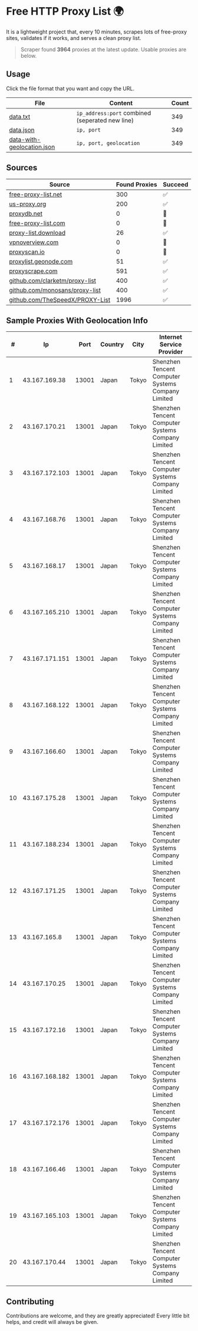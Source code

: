 
# Free HTTP Proxy List 🌍

It is a lightweight project that, every 10 minutes, scrapes lots of free-proxy sites, validates if it works, and serves a clean proxy list.


> Scraper found **3964** proxies at the latest update. Usable proxies are below.

## Usage

Click the file format that you want and copy the URL.


|File|Content|Count|
|----|-------|-----|
|[data.txt](https://raw.githubusercontent.com/themiralay/Proxy-List-World/master/data.txt)|`ip_address:port` combined (seperated new line)|349|
|[data.json](https://raw.githubusercontent.com/themiralay/Proxy-List-World/master/data.json)|`ip, port`|349|
|[data-with-geolocation.json](https://raw.githubusercontent.com/themiralay/Proxy-List-World/master/data-with-geolocation.json)|`ip, port, geolocation`|349|

## Sources

|Source|Found Proxies|Succeed|
|------|-------------|-------|
|[free-proxy-list.net](https://free-proxy-list.net)|300|✅|
|[us-proxy.org](https://www.us-proxy.org)|200|✅|
|[proxydb.net](http://proxydb.net)|0|🚫|
|[free-proxy-list.com](https://free-proxy-list.com/?page=&port=&type%5B%5D=http&type%5B%5D=https&up_time=0&search=Search)|0|🚫|
|[proxy-list.download](https://www.proxy-list.download/HTTP)|26|✅|
|[vpnoverview.com](https://vpnoverview.com/privacy/anonymous-browsing/free-proxy-servers)|0|🚫|
|[proxyscan.io](https://www.proxyscan.io)|0|🚫|
|[proxylist.geonode.com](https://proxylist.geonode.com/api/proxy-list?limit=300&page=1&sort_by=lastChecked&sort_type=desc&protocols=http,https)|51|✅|
|[proxyscrape.com](https://api.proxyscrape.com/v2/?request=displayproxies&protocol=http&timeout=10000&country=all&ssl=all&anonymity=all)|591|✅|
|[github.com/clarketm/proxy-list](https://raw.githubusercontent.com/clarketm/proxy-list/master/proxy-list-raw.txt)|400|✅|
|[github.com/monosans/proxy-list](https://raw.githubusercontent.com/monosans/proxy-list/main/proxies/http.txt)|400|✅|
|[github.com/TheSpeedX/PROXY-List](https://raw.githubusercontent.com/TheSpeedX/PROXY-List/master/http.txt)|1996|✅|


## Sample Proxies With Geolocation Info

|#|Ip|Port|Country|City|Internet Service Provider|
|-|--|----|-------|----|-------------------------|
|1|43.167.169.38|13001|Japan|Tokyo|Shenzhen Tencent Computer Systems Company Limited|
|2|43.167.170.21|13001|Japan|Tokyo|Shenzhen Tencent Computer Systems Company Limited|
|3|43.167.172.103|13001|Japan|Tokyo|Shenzhen Tencent Computer Systems Company Limited|
|4|43.167.168.76|13001|Japan|Tokyo|Shenzhen Tencent Computer Systems Company Limited|
|5|43.167.168.17|13001|Japan|Tokyo|Shenzhen Tencent Computer Systems Company Limited|
|6|43.167.165.210|13001|Japan|Tokyo|Shenzhen Tencent Computer Systems Company Limited|
|7|43.167.171.151|13001|Japan|Tokyo|Shenzhen Tencent Computer Systems Company Limited|
|8|43.167.168.122|13001|Japan|Tokyo|Shenzhen Tencent Computer Systems Company Limited|
|9|43.167.166.60|13001|Japan|Tokyo|Shenzhen Tencent Computer Systems Company Limited|
|10|43.167.175.28|13001|Japan|Tokyo|Shenzhen Tencent Computer Systems Company Limited|
|11|43.167.188.234|13001|Japan|Tokyo|Shenzhen Tencent Computer Systems Company Limited|
|12|43.167.171.25|13001|Japan|Tokyo|Shenzhen Tencent Computer Systems Company Limited|
|13|43.167.165.8|13001|Japan|Tokyo|Shenzhen Tencent Computer Systems Company Limited|
|14|43.167.170.25|13001|Japan|Tokyo|Shenzhen Tencent Computer Systems Company Limited|
|15|43.167.172.16|13001|Japan|Tokyo|Shenzhen Tencent Computer Systems Company Limited|
|16|43.167.168.182|13001|Japan|Tokyo|Shenzhen Tencent Computer Systems Company Limited|
|17|43.167.172.176|13001|Japan|Tokyo|Shenzhen Tencent Computer Systems Company Limited|
|18|43.167.166.46|13001|Japan|Tokyo|Shenzhen Tencent Computer Systems Company Limited|
|19|43.167.165.103|13001|Japan|Tokyo|Shenzhen Tencent Computer Systems Company Limited|
|20|43.167.170.44|13001|Japan|Tokyo|Shenzhen Tencent Computer Systems Company Limited|



## Contributing

Contributions are welcome, and they are greatly appreciated! Every
little bit helps, and credit will always be given.

